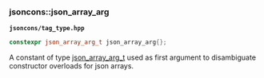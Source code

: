 ### jsoncons::json_array_arg

__`jsoncons/tag_type.hpp`__

```c++
constexpr json_array_arg_t json_array_arg{};
```

A constant of type [json_array_arg_t](json_array_arg_t.md) used as first argument to disambiguate constructor overloads for json arrays.


